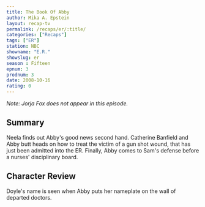 ```yaml
---
title: The Book Of Abby
author: Mika A. Epstein
layout: recap-tv
permalink: /recaps/er/:title/
categories: ["Recaps"]
tags: ["ER"]
station: NBC
showname: "E.R."
showslug: er
season : Fifteen  
epnum: 3  
prodnum: 3    
date: 2008-10-16
rating: 0  
---
```


_Note: Jorja Fox does not appear in this episode._

## Summary  
  
Neela finds out Abby's good news second hand. Catherine Banfield and Abby butt heads on how to treat the victim of a gun shot wound, that has just been admitted into the ER. Finally, Abby comes to Sam's defense before a nurses' disciplinary board.

## Character Review  
  
Doyle's name is seen when Abby puts her nameplate on the wall of departed doctors.
